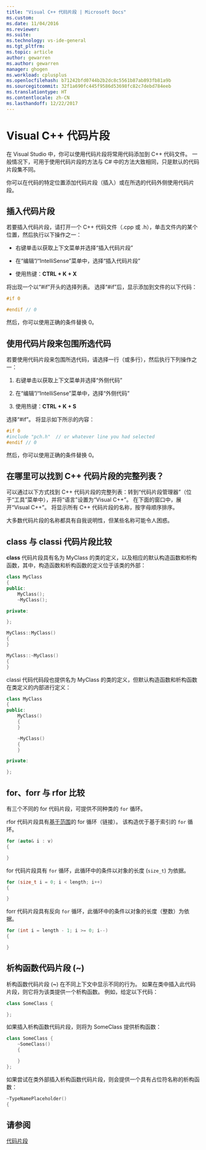 ```yaml
---
title: "Visual C++ 代码片段 | Microsoft Docs"
ms.custom: 
ms.date: 11/04/2016
ms.reviewer: 
ms.suite: 
ms.technology: vs-ide-general
ms.tgt_pltfrm: 
ms.topic: article
author: gewarren
ms.author: gewarren
manager: ghogen
ms.workload: cplusplus
ms.openlocfilehash: b71242bfd0744b2b2dc8c5561b87ab893fb81a9b
ms.sourcegitcommit: 32f1a690fc445f9586d53698fc82c7debd784eeb
ms.translationtype: HT
ms.contentlocale: zh-CN
ms.lasthandoff: 12/22/2017
---
```

# <a name="visual-c-code-snippets"></a>Visual C++ 代码片段

在 Visual Studio 中，你可以使用代码片段将常用代码添加到 C++ 代码文件。 一般情况下，可用于使用代码片段的方法与 C# 中的方法大致相同，只是默认的代码片段集不同。

你可以在代码的特定位置添加代码片段（插入）或在所选的代码外侧使用代码片段。

## <a name="inserting-a-code-snippet"></a>插入代码片段

若要插入代码片段，请打开一个 C++ 代码文件（.cpp 或 .h），单击文件内的某个位置，然后执行以下操作之一：

- 右键单击以获取上下文菜单并选择“插入代码片段”

- 在“编辑”/“IntelliSense”菜单中，选择“插入代码片段”

- 使用热键：**CTRL + K + X**

将出现一个以“#if”开头的选择列表。 选择“#if”后，显示添加到文件的以下代码：

```cpp
#if 0

#endif // 0
```

然后，你可以使用正确的条件替换 0。

## <a name="using-a-code-snippet-to-surround-selected-code"></a>使用代码片段来包围所选代码

若要使用代码片段来包围所选代码，请选择一行（或多行），然后执行下列操作之一：

1. 右键单击以获取上下文菜单并选择“外侧代码”

2. 在“编辑”/“IntelliSense”菜单中，选择“外侧代码”

3. 使用热键：**CTRL + K + S**

选择“#if”。 将显示如下所示的内容：

```cpp
#if 0
#include "pch.h"  // or whatever line you had selected
#endif // 0
```

然后，你可以使用正确的条件替换 0。

## <a name="where-can-i-find-a-complete-list-of-the-c-code-snippets"></a>在哪里可以找到 C++ 代码片段的完整列表？

可以通过以下方式找到 C++ 代码片段的完整列表：转到“代码片段管理器”（位于“工具”菜单中），并将“语言”设置为“Visual C++”。 在下面的窗口中，展开“Visual C++”。 将显示所有 C++ 代码片段的名称，按字母顺序排序。

大多数代码片段的名称都具有自我说明性，但某些名称可能令人困惑。

## <a name="class-vs-classi"></a>class 与 classi 代码片段比较

**class** 代码片段具有名为 MyClass 的类的定义，以及相应的默认构造函数和析构函数，其中，构造函数和析构函数的定义位于该类的外部：

```cpp
class MyClass
{
public:
    MyClass();
    ~MyClass();

private:

};

MyClass::MyClass()
{
}

MyClass::~MyClass()
{
}
```

classi 代码代码段也提供名为 MyClass 的类的定义，但默认构造函数和析构函数在类定义的内部进行定义：

```cpp
class MyClass
{
public:
    MyClass()
    {
    }

    ~MyClass()
    {
    }

private:

};
```

## <a name="for-vs-forr-vs-rfor"></a>for、forr 与 rfor 比较

有三个不同的 for 代码片段，可提供不同种类的 `for` 循环。

rfor 代码片段具有[基于范围](/cpp/cpp/range-based-for-statement-cpp)的 for 循环（链接）。 该构造优于基于索引的 `for` 循环。

```cpp
for (auto& i : v)
{

}
```

for 代码片段具有 `for` 循环，此循环中的条件以对象的长度 (`size_t`) 为依据。

```cpp
for (size_t i = 0; i < length; i++)
{

}
```

forr 代码片段具有反向 `for` 循环，此循环中的条件以对象的长度（整数）为依据。

```cpp
for (int i = length - 1; i >= 0; i--)
{

}
```

## <a name="the-destructor-snippet-"></a>析构函数代码片段 (~)

析构函数代码片段 (**~**) 在不同上下文中显示不同的行为。 如果在类中插入此代码片段，则它将为该类提供一个析构函数。 例如，给定以下代码：

```cpp
class SomeClass {

};
```

如果插入析构函数代码片段，则将为 SomeClass 提供析构函数：

```cpp
class SomeClass {
    ~SomeClass()
    {

    }
};
```

如果尝试在类外部插入析构函数代码片段，则会提供一个具有占位符名称的析构函数：

```cpp
~TypeNamePlaceholder()
{

```

## <a name="see-also"></a>请参阅

[代码片段](../ide/code-snippets.md)
